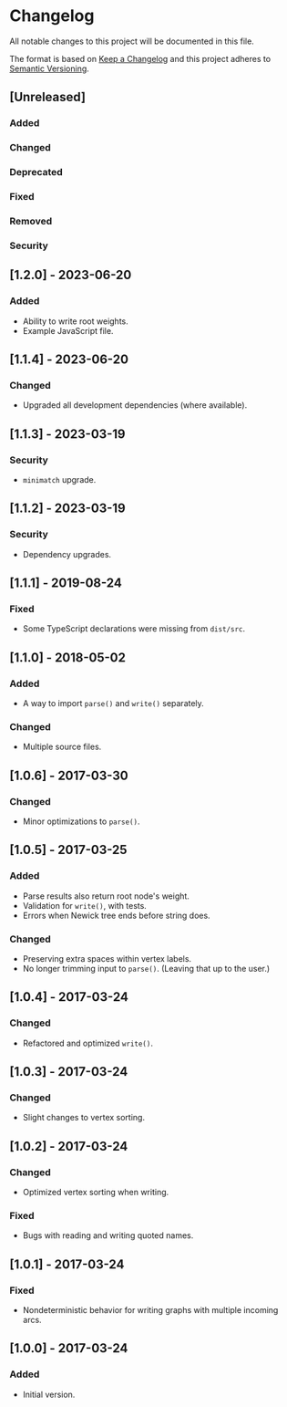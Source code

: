 # Changelog

All notable changes to this project will be documented in this file.

The format is based on [Keep a Changelog](http://keepachangelog.com/en/1.0.0/) and this project adheres to [Semantic Versioning](http://semver.org/spec/v2.0.0.html).

## [Unreleased]

### Added

### Changed

### Deprecated

### Fixed

### Removed

### Security

## [1.2.0] - 2023-06-20

### Added

-   Ability to write root weights.
-   Example JavaScript file.

## [1.1.4] - 2023-06-20

### Changed

-   Upgraded all development dependencies (where available).

## [1.1.3] - 2023-03-19

### Security

-   `minimatch` upgrade.

## [1.1.2] - 2023-03-19

### Security

-   Dependency upgrades.

## [1.1.1] - 2019-08-24

### Fixed

-   Some TypeScript declarations were missing from `dist/src`.

## [1.1.0] - 2018-05-02

### Added

-   A way to import `parse()` and `write()` separately.

### Changed

-   Multiple source files.

## [1.0.6] - 2017-03-30

### Changed

-   Minor optimizations to `parse()`.

## [1.0.5] - 2017-03-25

### Added

-   Parse results also return root node's weight.
-   Validation for `write()`, with tests.
-   Errors when Newick tree ends before string does.

### Changed

-   Preserving extra spaces within vertex labels.
-   No longer trimming input to `parse()`. (Leaving that up to the user.)

## [1.0.4] - 2017-03-24

### Changed

-   Refactored and optimized `write()`.

## [1.0.3] - 2017-03-24

### Changed

-   Slight changes to vertex sorting.

## [1.0.2] - 2017-03-24

### Changed

-   Optimized vertex sorting when writing.

### Fixed

-   Bugs with reading and writing quoted names.

## [1.0.1] - 2017-03-24

### Fixed

-   Nondeterministic behavior for writing graphs with multiple incoming arcs.

## [1.0.0] - 2017-03-24

### Added

-   Initial version.
